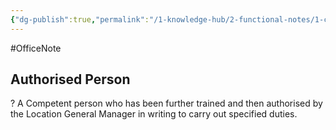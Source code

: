 ```yaml
---
{"dg-publish":true,"permalink":"/1-knowledge-hub/2-functional-notes/1-career-notes/2-general-technical-notes/all-other-notes/ptw-systems/authorised-person/","noteIcon":""}
---
```


#OfficeNote
## **Authorised Person**
?
A Competent person who has been further trained and then authorised by the Location General Manager in writing to carry out specified duties.
<!--SR:!2024-07-06,3,250-->